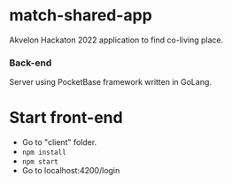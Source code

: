 # match-shared-app

Akvelon Hackaton 2022 application to find co-living place.

### Back-end

Server using PocketBase framework written in GoLang.

# Start front-end

- Go to "client" folder.
- `npm install`
- `npm start`
- Go to localhost:4200/login
